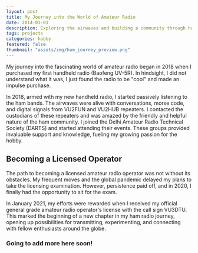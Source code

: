 ```yaml
---
layout: post
title: My Journey into the World of Amateur Radio
date: 2014-01-01 
description: Exploring the airwaves and building a community through ham radio
tags: projects
categories: hobby
featured: false
thumbnail: "assets/img/ham_journey_preview.png"
---
```


My journey into the fascinating world of amateur radio began in 2018 when I purchased my first handheld radio (Baofeng UV-5R). In hindsight, I did not understand what it was, I just found the radio to be "cool" and made an impulse purchase. 

In 2018, armed with my new handheld radio, I started passively listening to the ham bands. The airwaves were alive with conversations, morse code, and digital signals from VU2FUN and VU2HUB repeaters. I contacted the custodians of these repeaters and was amazed by the friendly and helpful nature of the ham community. I joined the Delhi Amateur Radio Technical Society (DARTS) and started attending their events. These groups provided invaluable support and knowledge, fueling my growing passion for the hobby.

## Becoming a Licensed Operator

The path to becoming a licensed amateur radio operator was not without its obstacles. My frequent moves and the global pandemic delayed my plans to take the licensing examination. However, persistence paid off, and in 2020, I finally had the opportunity to sit for the exam.

In January 2021, my efforts were rewarded when I received my official general grade amateur radio operator's license with the call sign VU3DTU. This marked the beginning of a new chapter in my ham radio journey, opening up possibilities for transmitting, experimenting, and connecting with fellow enthusiasts around the globe.

### Going to add more here soon!
